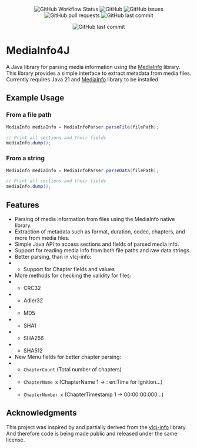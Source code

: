 <p align="middle">
    <img alt="GitHub Workflow Status" src="https://img.shields.io/github/actions/workflow/status/oppahansi/javalings/build.yml">
    <img alt="GitHub" src="https://img.shields.io/github/license/oppahansi/MediaInfo4J">
    <img alt="GitHub issues" src="https://img.shields.io/github/issues/oppahansi/MediaInfo4J">
    <img alt="GitHub pull requests" src="https://img.shields.io/github/issues-pr/oppahansi/MediaInfo4J">
    <img alt="GitHub last commit" src="https://img.shields.io/github/last-commit/oppahansi/MediaInfo4J">

</p>

<p align="middle">
<img alt="GitHub last commit" src="https://img.shields.io/badge/status-in%20development-blue">
</p>

# MediaInfo4J
A Java library for parsing media information using the [MediaInfo](https://mediaarea.net/en/MediaInfo) library.  
This library provides a simple interface to extract metadata from media files.  
Currently requires Java 21 and [MediaInfo](https://mediaarea.net/en/MediaInfo) library to be installed.

## Example Usage
### From a file path
```java
MediaInfo mediaInfo = MediaInfoParser.parseFile(filePath);

// Print all sections and their fields
mediaInfo.dump();
```

### From a string
```java
MediaInfo mediaInfo = MediaInfoParser.parseData(filePath);

// Print all sections and their fields
mediaInfo.dump();
```

## Features
- Parsing of media information from files using the MediaInfo native library.
- Extraction of metadata such as format, duration, codec, chapters, and more from media files.
- Simple Java API to access sections and fields of parsed media info.
- Support for reading media info from both file paths and raw data strings.
- Better parsing, than in vlcj-info:
- - Support for Chapter fields and values
- More methods for checking the validity for files:
- - CRC32
- - Adler32
- - MD5
- - SHA1
- - SHA256
- - SHA512
- New Menu fields for better chapter parsing:
- - `ChapterCount` (Total number of chapters)
- - `ChapterName x` (ChapterName 1 -> : en:Time for Ignition...)
- - `ChapterNumber x` (ChapterTimestamp 1 -> 00:00:00.000...)

## Acknowledgments
This project was inspired by and partially derived from the [vlcj-info](https://github.com/caprica/vlcj-info) library.  
And therefore code is being made public and released under the same license.
